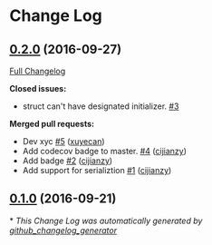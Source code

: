 # Change Log

## [0.2.0](https://github.com/alibaba/HandyJSON/tree/0.2.0) (2016-09-27)
[Full Changelog](https://github.com/alibaba/HandyJSON/compare/0.1.0...0.2.0)

**Closed issues:**

- struct can't have designated initializer. [\#3](https://github.com/alibaba/HandyJSON/issues/3)

**Merged pull requests:**

- Dev xyc [\#5](https://github.com/alibaba/HandyJSON/pull/5) ([xuyecan](https://github.com/xuyecan))
- Add codecov badge to master. [\#4](https://github.com/alibaba/HandyJSON/pull/4) ([cijianzy](https://github.com/cijianzy))
- Add badge [\#2](https://github.com/alibaba/HandyJSON/pull/2) ([cijianzy](https://github.com/cijianzy))
- Add support for serializtion [\#1](https://github.com/alibaba/HandyJSON/pull/1) ([cijianzy](https://github.com/cijianzy))

## [0.1.0](https://github.com/alibaba/HandyJSON/tree/0.1.0) (2016-09-21)


\* *This Change Log was automatically generated by [github_changelog_generator](https://github.com/skywinder/Github-Changelog-Generator)*
